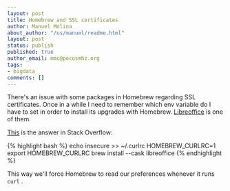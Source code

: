 ```yaml
---
layout: post
title: Homebrew and SSL certificates
author: Manuel Molina
about_author: "/us/manuel/readme.html"
layout: post
status: publish
published: true
author_email: mmc@pocosmhz.org
tags:
- bigdata
comments: []
---
```

There's an issue with some packages in Homebrew regarding SSL certificates. Once in a while I need to remember which env variable do I have to set in order to install its upgrades with Homebrew. [Libreoffice](https://www.libreoffice.org/) is one of them.

[This](https://stackoverflow.com/a/57655105) is the answer in Stack Overflow:

{% highlight bash %}
echo insecure >> ~/.curlrc
HOMEBREW_CURLRC=1
export HOMEBREW_CURLRC
brew install --cask libreoffice
{% endhighlight %}

This way we'll force Homebrew to read our preferences whenever it runs `curl` .
